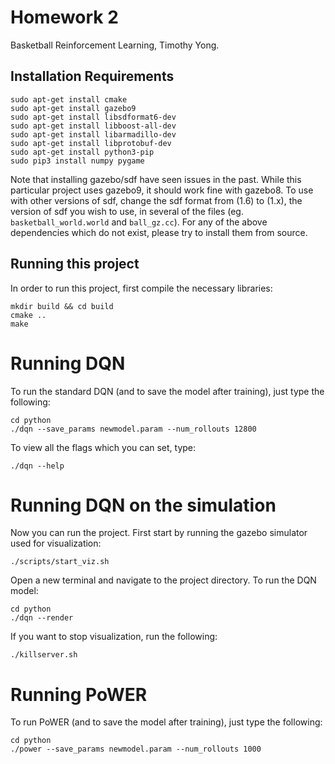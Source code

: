 # Homework 2

Basketball Reinforcement Learning, Timothy Yong.

## Installation Requirements

```
sudo apt-get install cmake
sudo apt-get install gazebo9
sudo apt-get install libsdformat6-dev
sudo apt-get install libboost-all-dev
sudo apt-get install libarmadillo-dev
sudo apt-get install libprotobuf-dev
sudo apt-get install python3-pip
sudo pip3 install numpy pygame
```

Note that installing gazebo/sdf have seen issues in the past. While this
particular project uses gazebo9, it should work fine with gazebo8. To use with
other versions of sdf, change the sdf format from (1.6) to (1.x), the version of
sdf you wish to use, in several of the files (eg. `basketball_world.world` and
`ball_gz.cc`). For any of the above dependencies which do not exist, please try
to install them from source.

## Running this project

In order to run this project, first compile the necessary libraries:

```
mkdir build && cd build
cmake ..
make
```

# Running DQN

To run the standard DQN (and to save the model after training), just type the
following:

```
cd python
./dqn --save_params newmodel.param --num_rollouts 12800
```

To view all the flags which you can set, type:

```
./dqn --help
```

# Running DQN on the simulation

Now you can run the project. First start by running the gazebo simulator used
for visualization:

```
./scripts/start_viz.sh
```

Open a new terminal and navigate to the project directory. To run the DQN model:

```
cd python
./dqn --render
```

If you want to stop visualization, run the following:
```
./killserver.sh
```

# Running PoWER

To run PoWER (and to save the model after training), just type the following:

```
cd python
./power --save_params newmodel.param --num_rollouts 1000
```
